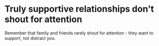 # Truly supportive relationships don't shout for attention
Remember that family and friends rarely shout for attention - they want to support, not distract you.

<!-- #Life -->

<!-- {BearID:18EAC1DF-CF9D-4DDD-8A87-4EA3EE94D26B-15756-0000130469B6884C} -->
